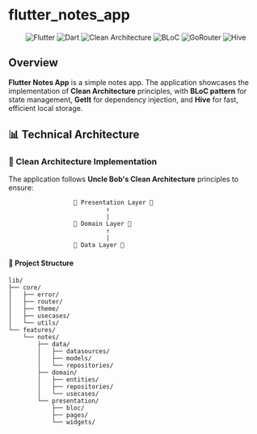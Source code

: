 # flutter_notes_app
<div align="center">
  <img src="https://img.shields.io/badge/Flutter-02569B?style=for-the-badge&logo=flutter&logoColor=white" alt="Flutter"/>
  <img src="https://img.shields.io/badge/Dart-0175C2?style=for-the-badge&logo=dart&logoColor=white" alt="Dart"/>
  <img src="https://img.shields.io/badge/Clean_Architecture-16a34a?style=for-the-badge" alt="Clean Architecture"/>
  <img src="https://img.shields.io/badge/BLoC-5a0fc8?style=for-the-badge" alt="BLoC"/>
  <img src="https://img.shields.io/badge/GoRouter-00bcd4?style=for-the-badge" alt="GoRouter"/>
  <img src="https://img.shields.io/badge/Hive-FFB300?style=for-the-badge&logo=hive&logoColor=white" alt="Hive"/>
</div>


## Overview

**Flutter Notes App** is a simple notes app. The application showcases the implementation of **Clean Architecture** principles, with **BLoC pattern** for state management, **GetIt** for dependency injection, and **Hive** for fast, efficient local storage.


## 📊 Technical Architecture

### 🔷 Clean Architecture Implementation

The application follows **Uncle Bob's Clean Architecture** principles to ensure:

```
                  💎 Presentation Layer 💎
                           ↑
                           |
                  💠 Domain Layer 💠
                           ↑
                           |
                  🔹 Data Layer 🔹
```


#### 📁 Project Structure

```
lib/
├── core/
│   ├── error/
│   ├── router/
│   ├── theme/
│   ├── usecases/
│   └── utils/
└── features/
    └── notes/
        ├── data/
        │   ├── datasources/
        │   ├── models/
        │   └── repositories/
        ├── domain/
        │   ├── entities/
        │   ├── repositories/
        │   └── usecases/
        └── presentation/
            ├── bloc/
            ├── pages/
            └── widgets/
```

